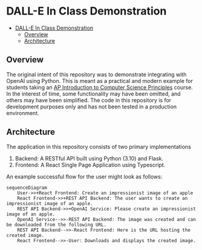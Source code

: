 # DALL-E In Class Demonstration

- [DALL-E In Class Demonstration](#dall-e-in-class-demonstration)
  - [Overview](#overview)
  - [Architecture](#architecture)

## Overview

The original intent of this repository was to demonstrate integrating with
OpenAI using Python. This is meant as a practical and modern example for
students taking an
[AP Introduction to Computer Science Principles](https://apcentral.collegeboard.org/courses/ap-computer-science-principles/course)
course. In the interest of time, some functionality may have been omitted, and
others may have been simplified. The code in this repository is for development
purposes only and has not been tested in a production environment. 

## Architecture

The application in this repository consists of two primary implementations
1. Backend: A RESTful API built using Python (3.10) and Flask.
2. Frontend: A React Single Page Application using Typescript.

An example successful flow for the user might look as follows:

```mermaid
sequenceDiagram
    User->>+React Frontend: Create an impressionist image of an apple
    React Frontend->>+REST API Backend: The user wants to create an impressionist image of an apple.
    REST API Backend->>+OpenAI Service: Please create an impressionist image of an apple.
    OpenAI Service-->>-REST API Backend: The image was created and can be downloaded from the following URL.
    REST API Backend-->>-React Frontend: Here is the URL hosting the created image.
    React Frontend-->>-User: Downloads and displays the created image.
```